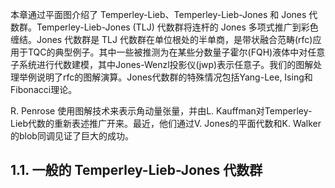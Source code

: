 
本章通过平面图介绍了 Temperley-Lieb、Temperley-Lieb-Jones 和 Jones 代数群。Temperley-Lieb-Jones (TLJ) 代数群将连杆的 Jones 多项式推广到彩色缠结。Jones 代数群是 TLJ 代数群在单位根处的半单商，是带状融合范畴(rfc)应用于TQC的典型例子。其中一些被推测为在某些分数量子霍尔(FQH)液体中对任意子系统进行代数建模，其中Jones-Wenzl投影仪(jwp)表示任意子。我们的图解处理举例说明了rfc的图解演算。Jones代数群的特殊情况包括Yang-Lee, Ising和Fibonacci理论。

R. Penrose 使用图解技术来表示角动量张量，并由L. Kauffman对Temperley-Lieb代数的重新表述推广开来。最近，他们通过V. Jones的平面代数和K. Walker的blob同调见证了巨大的成功。

## 1.1. 一般的 Temperley-Lieb-Jones 代数群


